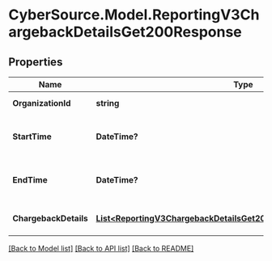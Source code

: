 # CyberSource.Model.ReportingV3ChargebackDetailsGet200Response
## Properties

Name | Type | Description | Notes
------------ | ------------- | ------------- | -------------
**OrganizationId** | **string** | Organization Id | [optional] 
**StartTime** | **DateTime?** | Report Start Date (ISO 8601 Extended) | [optional] 
**EndTime** | **DateTime?** | Report Start Date (ISO 8601 Extended) | [optional] 
**ChargebackDetails** | [**List&lt;ReportingV3ChargebackDetailsGet200ResponseChargebackDetails&gt;**](ReportingV3ChargebackDetailsGet200ResponseChargebackDetails.md) | List of Chargeback Details list. | [optional] 

[[Back to Model list]](../README.md#documentation-for-models) [[Back to API list]](../README.md#documentation-for-api-endpoints) [[Back to README]](../README.md)

